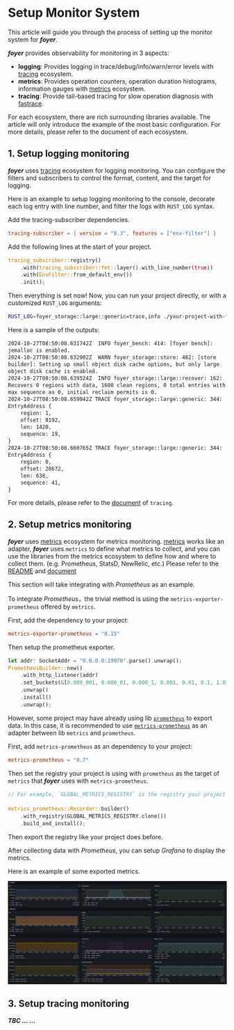 # Setup Monitor System

This article will guide you through the process of setting up the monitor system for ***foyer***.

***foyer*** provides observability for monitoring in 3 aspects:
- **logging**: Provides logging in trace/debug/info/warn/error levels with [tracing](https://crates.io/crates/tracing) ecosystem.
- **metrics**: Provides operation counters, operation duration histograms, information gauges with [metrics](https://crates.io/crates/metrics) ecosystem.
- **tracing**: Provide tail-based tracing for slow operation diagnosis with [fastrace](https://crates.io/crates/fastrace).

For each ecosystem, there are rich surrounding libraries available. The article will only introduce the example of the most basic configuration. For more details, please refer to the document of each ecosystem.

## 1. Setup logging monitoring

***foyer*** uses [tracing](https://crates.io/crates/tracing) ecosystem for logging monitoring. You can configure the filters and subscribers to control the format, content, and the target for logging.

Here is an example to setup logging monitoring to the console, decorate each log entry with line number, and filter the logs with `RUST_LOG` syntax.

Add the tracing-subscriber dependencies.

```toml
tracing-subscriber = { version = "0.3", features = ["env-filter"] }
```

Add the following lines at the start of your project.

```rust
tracing_subscriber::registry()
    .with(tracing_subscriber::fmt::layer().with_line_number(true))
    .with(EnvFilter::from_default_env())
    .init();
```

Then everything is set now! Now, you can run your project directly, or with a customized `RUST_LOG` arguments:

```bash
RUST_LOG=foyer_storage::large::generic=trace,info ./your-project-with-foyer
```

Here is a sample of the outputs:

```plain
2024-10-27T08:50:08.631742Z  INFO foyer_bench: 414: [foyer bench]: jemalloc is enabled.
2024-10-27T08:50:08.632902Z  WARN foyer_storage::store: 482: [store builder]: Setting up small object disk cache options, but only large object disk cache is enabled.
2024-10-27T08:50:08.639524Z  INFO foyer_storage::large::recover: 162: Recovers 0 regions with data, 1600 clean regions, 0 total entries with max sequence as 0, initial reclaim permits is 0.
2024-10-27T08:50:08.659042Z TRACE foyer_storage::large::generic: 344: EntryAddress {
    region: 1,
    offset: 8192,
    len: 1420,
    sequence: 19,
}
2024-10-27T08:50:08.660765Z TRACE foyer_storage::large::generic: 344: EntryAddress {
    region: 0,
    offset: 28672,
    len: 638,
    sequence: 41,
}
```

For more details, please refer to the [document](https://docs.rs/tracing/0.1.40/tracing/) of `tracing`.

## 2. Setup metrics monitoring

***foyer*** uses [metrics](https://crates.io/crates/metrics) ecosystem for metrics monitoring. [metrics](https://crates.io/crates/metrics) works like an adapter, ***foyer*** uses `metrics` to define what metrics to collect, and you can use the libraries from the metrics ecosystem to define how and where to collect them. (e.g. Prometheus, StatsD, NewRelic, etc.) Please refer to the [README](https://github.com/metrics-rs/metrics) and [document](https://github.com/metrics-rs/metrics) 

This section will take integrating with *Prometheus* as an example.

To integrate *Prometheus*，the trivial method is using the `metrics-exporter-prometheus` offered by `metrics`.

First, add the dependency to your project:

```toml
metrics-exporter-prometheus = "0.15"
```

Then setup the prometheus exporter.

```rust
let addr: SocketAddr = "0.0.0.0:19970".parse().unwrap();
PrometheusBuilder::new()
    .with_http_listener(addr)
    .set_buckets(&[0.000_001, 0.000_01, 0.000_1, 0.001, 0.01, 0.1, 1.0])
    .unwrap()
    .install()
    .unwrap();
```

However, some project may have already using lib [`prometheus`](https://crates.io/crates/prometheus) to export data. In this case, it is recommended to use [`metrics-prometheus`](https://crates.io/crates/metrics-prometheus) as an adapter between lib `metrics` and `prometheus`.

First, add `metrics-prometheus` as an dependency to your project:

```toml
metrics-prometheus = "0.7"
```

Then set the registry your project is using with `prometheus` as the target of `metrics` that ***foyer*** uses with `metrics-prometheus`.

```rust
// For example, `GLOBAL_METRICS_REGISTRY` is the registry your project is using with lib `prometheus`.

metrics_prometheus::Recorder::builder()
    .with_registry(GLOBAL_METRICS_REGISTRY.clone())
    .build_and_install();
```

Then export the registry like your project does before.

After collecting data with *Prometheus*, you can setup *Grafana* to display the metrics.

Here is an example of some exported metrics.

<div style="text-align: center;">

  ![hybrid cache](./assets/metrics.png)
  
</div>

## 3. Setup tracing monitoring

***TBC ... ...***